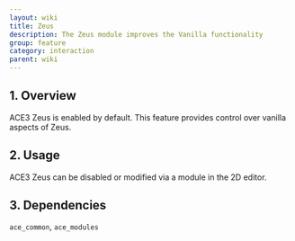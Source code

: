 ```yaml
---
layout: wiki
title: Zeus
description: The Zeus module improves the Vanilla functionality
group: feature
category: interaction
parent: wiki
---
```


## 1. Overview
ACE3 Zeus is enabled by default. This feature provides control over vanilla aspects of Zeus.

## 2. Usage
ACE3 Zeus can be disabled or modified via a module in the 2D editor.

## 3. Dependencies
`ace_common`, `ace_modules`
